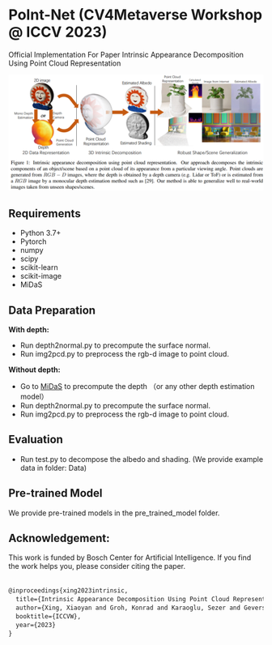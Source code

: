 # PoInt-Net (CV4Metaverse Workshop @ ICCV 2023)
Official Implementation For Paper Intrinsic Appearance Decomposition Using Point Cloud Representation

![pipeline](Front_img.png)

## Requirements

- Python 3.7+
- Pytorch
- numpy
- scipy
- scikit-learn
- scikit-image
- MiDaS

## Data Preparation

**With depth:**

- Run depth2normal.py to precompute the surface normal.
- Run img2pcd.py to preprocess the rgb-d image to point cloud.

**Without depth:**

- Go to [MiDaS](https://github.com/isl-org/MiDaS) to precompute the depth （or any other depth estimation model）
- Run depth2normal.py to precompute the surface normal.
- Run img2pcd.py to preprocess the rgb-d image to point cloud.

## Evaluation

- Run test.py to decompose the albedo and shading. (We provide example data in folder: Data)

## Pre-trained Model

We provide pre-trained models in the pre_trained_model folder.

## Acknowledgement:

This work is funded by Bosch Center for Artificial Intelligence. If you find the work helps you, please consider citing the paper.


```latex

@inproceedings{xing2023intrinsic,
  title={Intrinsic Appearance Decomposition Using Point Cloud Representation},
  author={Xing, Xiaoyan and Groh, Konrad and Karaoglu, Sezer and Gevers, Theo},
  booktitle={ICCVW},
  year={2023}
}

```
